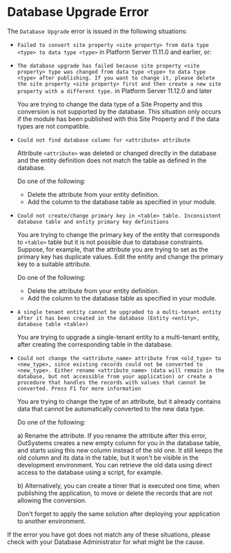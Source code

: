 # Database Upgrade Error

The `Database Upgrade` error is issued in the following situations:

* `Failed to convert site property <site property> from data type <type> to data type <type>` in Platform Server 11.11.0 and earlier, or:

* `The database upgrade has failed because site property <site property> type was changed from data type <type> to data type <type> after publishing. If you want to change it, please delete the site property <site property> first and then create a new site property with a different type.` in Platform Server 11.12.0 and later

    You are trying to change the data type of a Site Property and this conversion is not supported by the database. This situation only occurs if the module has been published with this Site Property and if the data types are not compatible.

* `Could not find database column for <attribute> attribute`
  
    Attribute `<attribute>` was deleted or changed directly in the database and the entity definition does not match the table as defined in the database.
  
    Do one of the following:
    
    * Delete the attribute from your entity definition.
    * Add the column to the database table as specified in your module.

* `Could not create/change primary key in <table> table. Inconsistent database table and entity primary key definitions`
  
     You are trying to change the primary key of the entity that corresponds to `<table>` table but it is not possible due to database constraints. Suppose, for example, that the attribute you are trying to set as the primary key has duplicate values. Edit the entity and change the primary key to a suitable attribute.

    Do one of the following:

    * Delete the attribute from your entity definition.
    * Add the column to the database table as specified in your module.

* `A single tenant entity cannot be upgraded to a multi-tenant entity after it has been created in the database (Entity <entity>, database table <table>)`
  
    You are trying to upgrade a single-tenant entity to a multi-tenant entity, after creating the corresponding table in the database.

* `Could not change the <attribute_name> attribute from <old_type> to <new_type>, since existing records could not be converted to <new_type>. Either rename <attribute_name> (data will remain in the database, but not accessible from your application) or create a procedure that handles the records with values that cannot be converted. Press F1 for more information`
  
    You are trying to change the type of an attribute, but it already contains data that cannot be automatically converted to the new data type.

    Do one of the following:

    a) Rename the attribute. If you rename the attribute after this error,  OutSystems creates a new empty column for you in the database table, and starts using this new column instead of the old one. It still keeps the old column and its data in the table, but it won't be visible in the development environment. You can retrieve the old data using direct access to the database using a script, for example.

    b) Alternatively, you can create a timer that is executed one time, when publishing the application, to move or delete the records that are not allowing the conversion.

    Don't forget to apply the same solution after deploying your application to another environment.

If the error you have got does not match any of these situations, please check with your Database Administrator for what might be the cause.

